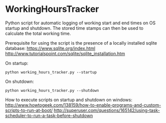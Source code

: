 # WorkingHoursTracker
Python script for automatic logging of working start and end times on OS startup and shutdown.
The stored time stamps can then be used to calculate the total working time.

Prerequisite for using the script is the presence of a locally installed sqlite database:
https://www.sqlite.org/index.html
http://www.tutorialspoint.com/sqlite/sqlite_installation.htm

On startup:
```
python working_hours_tracker.py --startup
```

On shutdown:
```
python working_hours_tracker.py --shutdown
```

How to execute scripts on startup and shutdown on windows: 
http://www.howtogeek.com/138159/how-to-enable-programs-and-custom-scripts-to-run-at-boot/
http://superuser.com/questions/165142/using-task-scheduler-to-run-a-task-before-shutdown
